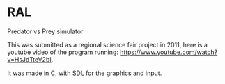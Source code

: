 RAL
===

Predator vs Prey simulator

This was submitted as a regional science fair project in 2011, here is a youtube video of the program running: https://www.youtube.com/watch?v=HsJdTteV2bI.

It was made in C, with [SDL](http://www.libsdl.org/ "SDL")  for the graphics and input.
  
